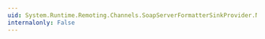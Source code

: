 ```yaml
---
uid: System.Runtime.Remoting.Channels.SoapServerFormatterSinkProvider.Next
internalonly: False
---
```

